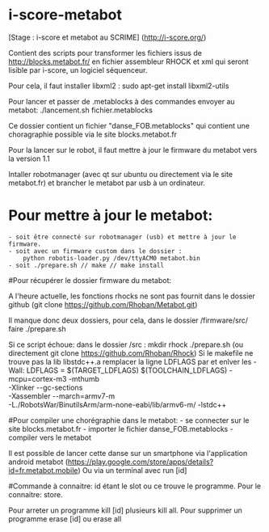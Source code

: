 # i-score-metabot

[Stage : i-score et metabot au SCRIME] (http://i-score.org/)

Contient des scripts pour transformer les fichiers issus de http://blocks.metabot.fr/ en fichier assembleur RHOCK et xml qui seront lisible par i-score, un logiciel séquenceur.


Pour cela, il faut installer libxml2 :
  sudo apt-get install libxml2-utils
  
Pour lancer et passer de .metablocks à des commandes envoyer au metabot:
  ./lancement.sh fichier.metablocks

Ce dossier contient un fichier "danse_FOB.metablocks" qui contient une choragraphie possible via le site blocks.metabot.fr 

Pour la lancer sur le robot, il faut mettre à jour le firmware du metabot vers la version 1.1

Intaller robotmanager (avec qt sur ubuntu ou directement via le site metabot.fr) et brancher le metabot par usb à un ordinateur.

# Pour mettre à jour le metabot:
	- soit être connecté sur robotmanager (usb) et mettre à jour le firmware.
	- soit avec un firmware custom dans le dossier :
		python robotis-loader.py /dev/ttyACM0 metabot.bin
	- soit ./prepare.sh // make // make install

#Pour récupérer le dossier firmware du metabot:

A l'heure actuelle, les fonctions rhocks ne sont pas fournit dans le dossier github (git clone https://github.com/Rhoban/Metabot.git)

Il manque donc deux dossiers, pour cela, dans le dossier /firmware/src/ faire ./prepare.sh
	
Si ce script échoue:
	dans le dossier /src : 
		mkdir rhock
		./prepare.sh (ou directement git clone https://github.com/Rhoban/Rhock)
	Si le makefile ne trouve pas la lib libstdc++.a
		remplacer la ligne LDFLAGS par et enlver les -Wall:
			LDFLAGS  = $(TARGET_LDFLAGS) $(TOOLCHAIN_LDFLAGS) -mcpu=cortex-m3 -mthumb \
           			-Xlinker --gc-sections \
           			-Xassembler --march=armv7-m \
           			-L./RobotsWar/BinutilsArm/arm-none-eabi/lib/armv6-m/ -lstdc++ 


#Pour compiler une chorégraphie dans le metabot:
	- se connecter sur le site blocks.metabot.fr
	- importer le fichier danse_FOB.metablocks
	- compiler vers le metabot

Il est possible de lancer cette danse sur un smartphone via l'application android metabot 
(https://play.google.com/store/apps/details?id=fr.metabot.mobile)
Ou via un terminal avec run [id]

#Commande à connaitre:
id étant le slot ou ce trouve le programme. Pour le connaitre: store.

Pour arreter un programme kill [id] plusieurs kill all.
Pour supprimer un programme erase [id] ou erase all

